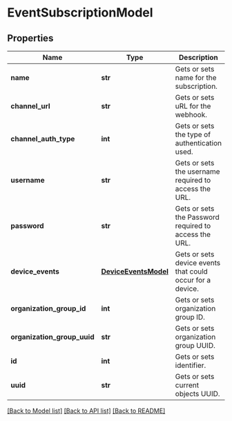 # EventSubscriptionModel

## Properties
Name | Type | Description | Notes
------------ | ------------- | ------------- | -------------
**name** | **str** | Gets or sets name for the subscription. | [optional] 
**channel_url** | **str** | Gets or sets uRL for the webhook. | [optional] 
**channel_auth_type** | **int** | Gets or sets the type of authentication used. | [optional] 
**username** | **str** | Gets or sets the username required to access the URL. | [optional] 
**password** | **str** | Gets or sets the Password required to access the URL. | [optional] 
**device_events** | [**DeviceEventsModel**](DeviceEventsModel.md) | Gets or sets device events that could occur for a device. | [optional] 
**organization_group_id** | **int** | Gets or sets organization group ID. | [optional] 
**organization_group_uuid** | **str** | Gets or sets organization group UUID. | [optional] 
**id** | **int** | Gets or sets identifier. | [optional] 
**uuid** | **str** | Gets or sets current objects UUID. | [optional] 

[[Back to Model list]](../README.md#documentation-for-models) [[Back to API list]](../README.md#documentation-for-api-endpoints) [[Back to README]](../README.md)


